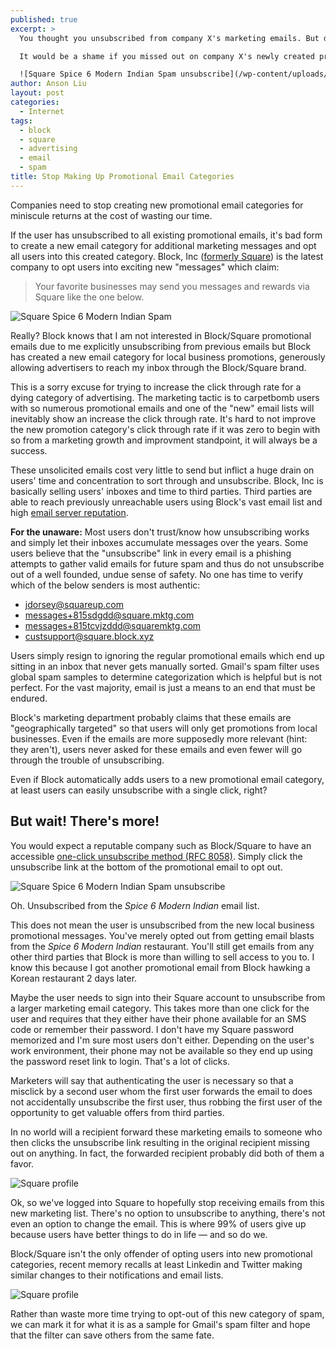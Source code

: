 ```yaml
---
published: true
excerpt: >
  You thought you unsubscribed from company X's marketing emails. But did you really?

  It would be a shame if you missed out on company X's newly created promotional email category. Especially if the advertiser is a third party reaching you through company X's mail list and email server.

  ![Square Spice 6 Modern Indian Spam unsubscribe](/wp-content/uploads/2022/08/square_unsubscribe.png)
author: Anson Liu
layout: post
categories:
  - Internet
tags:
  - block
  - square
  - advertising
  - email
  - spam
title: Stop Making Up Promotional Email Categories
---
```


Companies need to stop creating new promotional email categories for miniscule returns at the cost of wasting our time.

If the user has unsubscribed to all existing promotional emails, it's bad form to create a new email category for additional marketing messages and opt all users into this created category. Block, Inc ([formerly Square](https://squareup.com/us/en/press/square-changes-name-to-block)) is the latest company to opt users into exciting new "messages" which claim:

> Your favorite businesses may send you messages and rewards via Square like the one below.

![Square Spice 6 Modern Indian Spam](/wp-content/uploads/2022/08/square_indian_spam.png)

Really? Block knows that I am not interested in Block/Square promotional emails due to me explicitly unsubscribing from previous emails but Block has created a new email category for local business promotions, generously allowing advertisers to reach my inbox through the Block/Square brand. 

This is a sorry excuse for trying to increase the click through rate for a dying category of advertising. The marketing tactic is to carpetbomb users with so numerous promotional emails and one of the "new" email lists will inevitably show an increase the click through rate. It's hard to not improve the new promotion category's click through rate if it was zero to begin with so from a marketing growth and improvment standpoint, it will always be a success. 

These unsolicited emails cost very little to send but inflict a huge drain on users' time and concentration to sort through and unsubscribe. Block, Inc is basically selling users' inboxes and time to third parties. Third parties are able to reach previously unreachable users using Block's vast email list and high [email server reputation](https://www.sparkpost.com/resources/email-explained/email-sender-reputation/).

**For the unaware:** Most users don't trust/know how unsubscribing works and simply let their inboxes accumulate messages over the years. Some users believe that the "unsubscribe" link in every email is a phishing attempts to gather valid emails for future spam and thus do not unsubscribe out of a well founded, undue sense of safety. No one has time to verify which of the below senders is most authentic:

- jdorsey@squareup.com
- messages+815sdgdd@square.mktg.com
- messages+815tcvjzddd@squaremktg.com
- custsupport@square.block.xyz

Users simply resign to ignoring the regular promotional emails which end up sitting in an inbox that never gets manually sorted. Gmail's spam filter uses global spam samples to determine categorization which is helpful but is not perfect. For the vast majority, email is just a means to an end that must be endured. 

Block's marketing department probably claims that these emails are "geographically targeted" so that users will only get promotions from local businesses. Even if the emails are more supposedly more relevant (hint: they aren't), users never asked for these emails and even fewer will go through the trouble of unsubscribing. 

Even if Block automatically adds users to a new promotional email category, at least users can easily unsubscribe with a single click, right?

## But wait! There's more!

You would expect a reputable company such as Block/Square to have an accessible [one-click unsubscribe method (RFC 8058)](https://datatracker.ietf.org/doc/html/rfc8058). Simply click the unsubscribe link at the bottom of the promotional email to opt out.

![Square Spice 6 Modern Indian Spam unsubscribe](/wp-content/uploads/2022/08/square_unsubscribe.png)

Oh. Unsubscribed from the *Spice 6 Modern Indian* email list.

This does not mean the user is unsubscribed from the new local business promotional messages. You've merely opted out from getting email blasts from the *Spice 6 Modern Indian* restaurant. You'll still get emails from any other third parties that Block is more than willing to sell access to you to. I know this because I got another promotional email from Block hawking a Korean restaurant 2 days later.

Maybe the user needs to sign into their Square account to unsubscribe from a larger marketing email category. This takes more than one click for the user and requires that they either have their phone available for an SMS code or remember their password. I don't have my Square password memorized and I'm sure most users don't either. Depending on the user's work environment, their phone may not be available so they end up using the password reset link to login. That's a lot of clicks. 

Marketers will say that authenticating the user is necessary so that a misclick by a second user whom the first user forwards the email to does not accidentally unsubscribe the first user, thus robbing the first user of the opportunity to get valuable offers from third parties. 

In no world will a recipient forward these marketing emails to someone who then clicks the unsubscribe link resulting in the original recipient missing out on anything. In fact, the forwarded recipient probably did both of them a favor.

![Square profile](/wp-content/uploads/2022/08/square_manage_prefs.png)

Ok, so we've logged into Square to hopefully stop receiving emails from this new marketing list. There's no option to unsubscribe to anything, there's not even an option to change the email. This is where 99% of users give up because users have better things to do in life ⁠— and so do we. 

Block/Square isn't the only offender of opting users into new promotional categories, recent memory recalls at least Linkedin and Twitter making similar changes to their notifications and email lists. 

![Square profile](/wp-content/uploads/2022/08/gmail_mark_spam_square.png)

Rather than waste more time trying to opt-out of this new category of spam, we can mark it for what it is as a sample for Gmail's spam filter and hope that the filter can save others from the same fate.